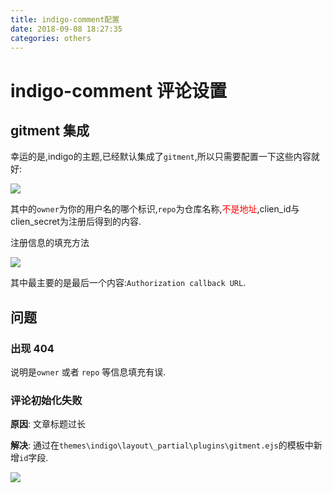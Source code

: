 ```yaml
---
title: indigo-comment配置
date: 2018-09-08 18:27:35
categories: others
---
```


# indigo-comment 评论设置 #

## gitment 集成 ##

幸运的是,indigo的主题,已经默认集成了`gitment`,所以只需要配置一下这些内容就好:

![](1.png)

其中的`owner`为你的用户名的哪个标识,`repo`为仓库名称,<font color='red'>不是地址</font>,clien_id与clien_secret为注册后得到的内容.

注册信息的填充方法

![](2.png)

其中最主要的是最后一个内容:`Authorization callback URL`.

## 问题 ##

### 出现 404 ###

说明是`owner` 或者 `repo` 等信息填充有误.

### 评论初始化失败 ###

**原因**: 文章标题过长

**解决**: 通过在`themes\indigo\layout\_partial\plugins\gitment.ejs`的模板中新增`id`字段.

![](3.png)